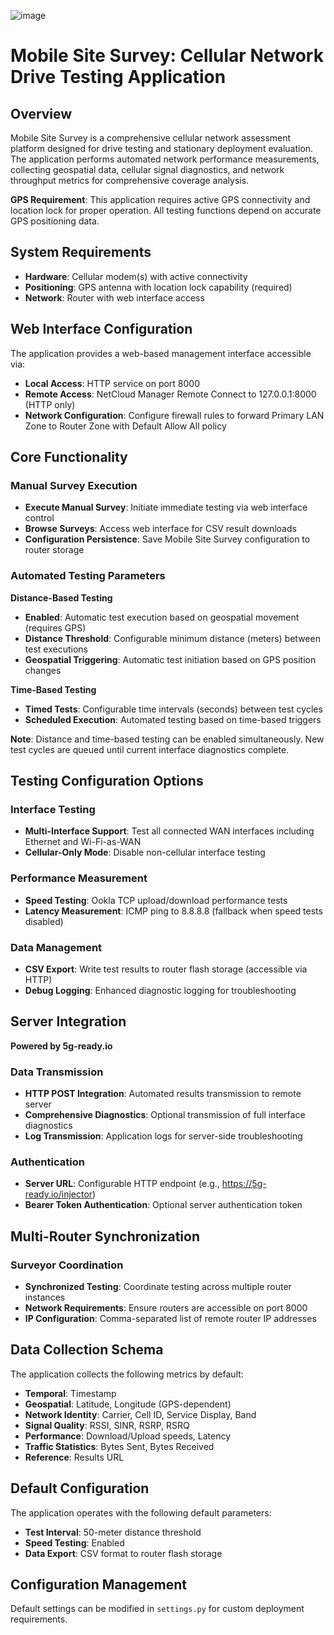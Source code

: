![image](https://github.com/cradlepoint/sdk-samples/assets/7169690/656231d7-7b60-4670-8bd3-c7b66ae0955e)

# Mobile Site Survey: Cellular Network Drive Testing Application

## Overview

Mobile Site Survey is a comprehensive cellular network assessment platform designed for drive testing and stationary deployment evaluation. The application performs automated network performance measurements, collecting geospatial data, cellular signal diagnostics, and network throughput metrics for comprehensive coverage analysis.

**GPS Requirement**: This application requires active GPS connectivity and location lock for proper operation. All testing functions depend on accurate GPS positioning data.

## System Requirements

- **Hardware**: Cellular modem(s) with active connectivity
- **Positioning**: GPS antenna with location lock capability (required)
- **Network**: Router with web interface access

## Web Interface Configuration

The application provides a web-based management interface accessible via:

- **Local Access**: HTTP service on port 8000
- **Remote Access**: NetCloud Manager Remote Connect to 127.0.0.1:8000 (HTTP only)
- **Network Configuration**: Configure firewall rules to forward Primary LAN Zone to Router Zone with Default Allow All policy

## Core Functionality

### Manual Survey Execution
- **Execute Manual Survey**: Initiate immediate testing via web interface control
- **Browse Surveys**: Access web interface for CSV result downloads
- **Configuration Persistence**: Save Mobile Site Survey configuration to router storage

### Automated Testing Parameters

**Distance-Based Testing**
- **Enabled**: Automatic test execution based on geospatial movement (requires GPS)
- **Distance Threshold**: Configurable minimum distance (meters) between test executions
- **Geospatial Triggering**: Automatic test initiation based on GPS position changes

**Time-Based Testing**
- **Timed Tests**: Configurable time intervals (seconds) between test cycles
- **Scheduled Execution**: Automated testing based on time-based triggers

**Note**: Distance and time-based testing can be enabled simultaneously. New test cycles are queued until current interface diagnostics complete.

## Testing Configuration Options

### Interface Testing
- **Multi-Interface Support**: Test all connected WAN interfaces including Ethernet and Wi-Fi-as-WAN
- **Cellular-Only Mode**: Disable non-cellular interface testing

### Performance Measurement
- **Speed Testing**: Ookla TCP upload/download performance tests
- **Latency Measurement**: ICMP ping to 8.8.8.8 (fallback when speed tests disabled)

### Data Management
- **CSV Export**: Write test results to router flash storage (accessible via HTTP)
- **Debug Logging**: Enhanced diagnostic logging for troubleshooting

## Server Integration

**Powered by 5g-ready.io**

### Data Transmission
- **HTTP POST Integration**: Automated results transmission to remote server
- **Comprehensive Diagnostics**: Optional transmission of full interface diagnostics
- **Log Transmission**: Application logs for server-side troubleshooting

### Authentication
- **Server URL**: Configurable HTTP endpoint (e.g., https://5g-ready.io/injector)
- **Bearer Token Authentication**: Optional server authentication token

## Multi-Router Synchronization

### Surveyor Coordination
- **Synchronized Testing**: Coordinate testing across multiple router instances
- **Network Requirements**: Ensure routers are accessible on port 8000
- **IP Configuration**: Comma-separated list of remote router IP addresses

## Data Collection Schema

The application collects the following metrics by default:
- **Temporal**: Timestamp
- **Geospatial**: Latitude, Longitude (GPS-dependent)
- **Network Identity**: Carrier, Cell ID, Service Display, Band
- **Signal Quality**: RSSI, SINR, RSRP, RSRQ
- **Performance**: Download/Upload speeds, Latency
- **Traffic Statistics**: Bytes Sent, Bytes Received
- **Reference**: Results URL

## Default Configuration

The application operates with the following default parameters:
- **Test Interval**: 50-meter distance threshold
- **Speed Testing**: Enabled
- **Data Export**: CSV format to router flash storage

## Configuration Management

Default settings can be modified in `settings.py` for custom deployment requirements.
